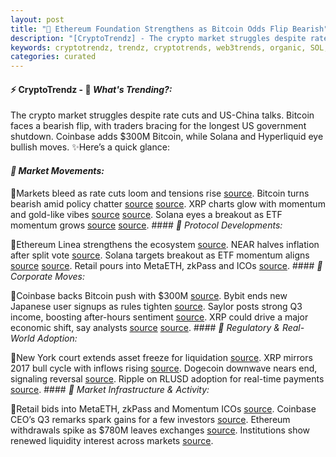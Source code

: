 ```yaml
---
layout: post
title: "🌅 Ethereum Foundation Strengthens as Bitcoin Odds Flip Bearish"
description: "[CryptoTrendz] - The crypto market struggles despite rate cuts and US-China talks. Bitcoin faces a bearish flip, with traders bracing for the longest US government shutdown. Coinbase adds $300M Bitcoin, while Solana and Hyperliquid eye bullish moves."
keywords: cryptotrendz, trendz, cryptotrends, web3trends, organic, SOL, Ethereum, market, Bitcoin, Cardano, AI, Crypto, BTC
categories: curated
---
```


#### ⚡ CryptoTrendz - 📌 *What's Trending?:*

The crypto market struggles despite rate cuts and US-China talks. Bitcoin faces a bearish flip, with traders bracing for the longest US government shutdown. Coinbase adds $300M Bitcoin, while Solana and Hyperliquid eye bullish moves. ✨Here’s a quick glance:


#### *🔖 Market Movements:*  

🔹Markets bleed as rate cuts loom and tensions rise [source](https://s.avyag.com/rfeg). Bitcoin turns bearish amid policy chatter [source](https://s.avyag.com/mz80) [source](https://s.avyag.com/phay). XRP charts glow with momentum and gold-like vibes [source](https://s.avyag.com/phay) [source](https://s.avyag.com/iij2). Solana eyes a breakout as ETF momentum grows [source](https://s.avyag.com/089p) [source](https://s.avyag.com/gpmo). #### *🔖 Protocol Developments:*  

🔹Ethereum Linea strengthens the ecosystem [source](https://s.avyag.com/rie7). NEAR halves inflation after split vote [source](https://s.avyag.com/68gr). Solana targets breakout as ETF momentum aligns [source](https://s.avyag.com/gpmo) [source](https://s.avyag.com/089p). Retail pours into MetaETH, zkPass and ICOs [source](https://s.avyag.com/nywp). #### *🔖 Corporate Moves:*  

🔹Coinbase backs Bitcoin push with $300M [source](https://s.avyag.com/jh11). Bybit ends new Japanese user signups as rules tighten [source](https://s.avyag.com/lmks). Saylor posts strong Q3 income, boosting after-hours sentiment [source](https://s.avyag.com/npo4). XRP could drive a major economic shift, say analysts [source](https://s.avyag.com/iij2) [source](https://s.avyag.com/hpmw). #### *🔖 Regulatory & Real-World Adoption:*  

🔹New York court extends asset freeze for liquidation [source](https://s.avyag.com/usls). XRP mirrors 2017 bull cycle with inflows rising [source](https://s.avyag.com/hpmw). Dogecoin downwave nears end, signaling reversal [source](https://s.avyag.com/t0kb). Ripple on RLUSD adoption for real-time payments [source](https://s.avyag.com/k2na). #### *🔖 Market Infrastructure & Activity:*  

🔹Retail bids into MetaETH, zkPass and Momentum ICOs [source](https://s.avyag.com/nywp). Coinbase CEO’s Q3 remarks spark gains for a few investors [source](https://s.avyag.com/zvx7). Ethereum withdrawals spike as $780M leaves exchanges [source](https://s.avyag.com/lxym). Institutions show renewed liquidity interest across markets [source](https://s.avyag.com/hpmw).